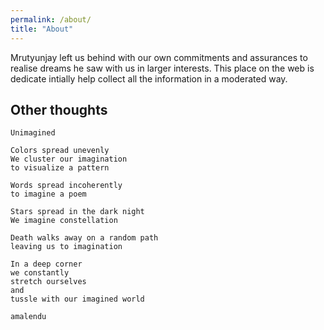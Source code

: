 ```yaml
---
permalink: /about/
title: "About"
---
```

Mrutyunjay left us behind with our own commitments and assurances to realise dreams he saw with us in larger interests. This place on the web is dedicate intially help collect all the information in a moderated way. 

## Other thoughts

```
Unimagined

Colors spread unevenly
We cluster our imagination 
to visualize a pattern

Words spread incoherently 
to imagine a poem

Stars spread in the dark night
We imagine constellation

Death walks away on a random path
leaving us to imagination

In a deep corner
we constantly
stretch ourselves
and 
tussle with our imagined world

amalendu
```